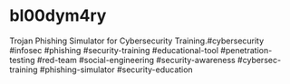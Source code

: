 # bl00dym4ry
Trojan Phishing Simulator for Cybersecurity Training.#cybersecurity #infosec #phishing #security-training #educational-tool #penetration-testing #red-team #social-engineering #security-awareness #cybersec-training #phishing-simulator #security-education
